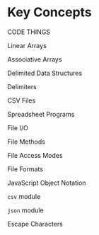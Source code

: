 # Key Concepts

CODE THINGS

Linear Arrays

Associative Arrays

Delimited Data Structures

Delimiters

CSV Files

Spreadsheet Programs

File I/O

File Methods

File Access Modes

File Formats

JavaScript Object Notation

`csv` module

`json` module

Escape Characters

